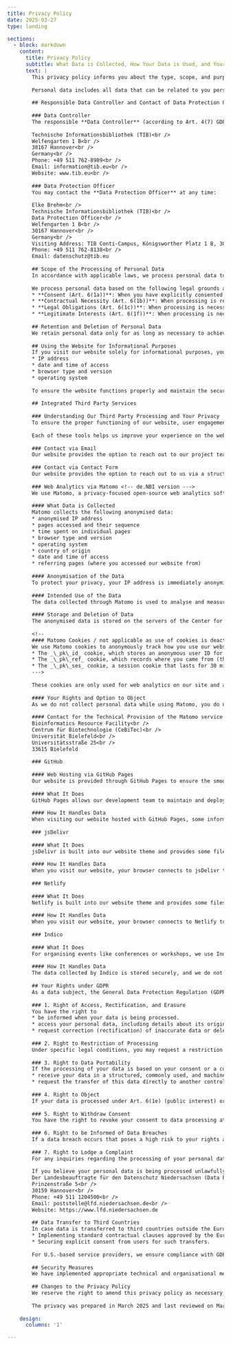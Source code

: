 ```yaml
---
title: Privacy Policy
date: 2025-03-27
type: landing

sections:
  - block: markdown
    content:
      title: Privacy Policy
      subtitle: What Data is Collected, How Your Data is Used, and Your Rights Concerning Data Protection
      text: |
        This privacy policy informs you about the type, scope, and purpose of the processing of personal data on this website.
        
        Personal data includes all data that can be related to you personally, e.g. name, address, e-mail, or user behaviour. Regarding the terms used, we refer to the definitions in Art. 4 of the General Data Protection Regulation (GDPR).
        
        ## Responsible Data Controller and Contact of Data Protection Officer
        
        ### Data Controller
        The responsible **Data Controller** (according to Art. 4(7) GDPR) is:
        
        Technische Informationsbibliothek (TIB)<br />
        Welfengarten 1 B<br />
        30167 Hannover<br />
        Germany<br />
        Phone: +49 511 762-8989<br />
        Email: information@tib.eu<br />
        Website: www.tib.eu<br />
        
        ### Data Protection Officer
        You may contact the **Data Protection Officer** at any time:
        
        Elke Brehm<br />
        Technische Informationsbibliothek (TIB)<br />
        Data Protection Officer<br />
        Welfengarten 1 B<br />
        30167 Hannover<br />
        Germany<br />
        Visiting Address: TIB Conti-Campus, Königsworther Platz 1 B, 30167 Hannover<br />
        Phone: +49 511 762-8138<br />
        Email: datenschutz@tib.eu
        
        ## Scope of the Processing of Personal Data
        In accordance with applicable laws, we process personal data to the minimal extent necessary for providing our services, improving functionality, and ensuring compliance with legal obligations.
        
        We process personal data based on the following legal grounds as defined in Art. 6 GDPR:
        * **Consent (Art. 6(1a))**: When you have explicitly consented to specific data processing activities.
        * **Contractual Necessity (Art. 6(1b))**: When processing is required for the performance of a contract or pre-contractual arrangements.
        * **Legal Obligations (Art. 6(1c))**: When processing is necessary to fulfill legal responsibilities.
        * **Legitimate Interests (Art. 6(1f))**: When processing is necessary for our legitimate interests, such as ensuring the security of our digital infrastructure, provided this does not override your fundamental rights and freedoms.
        
        ## Retention and Deletion of Personal Data
        We retain personal data only for as long as necessary to achieve the purpose for which it was collected or as mandated by legal retention requirements. Once the retention period expires or the data is no longer needed, we take steps to securely delete or anonymise the data to prevent identification.
        
        ## Using the Website for Informational Purposes
        If you visit our website solely for informational purposes, you may do so without providing any personal data. However, for technical reasons, certain server log data is automatically transmitted by your browser and processed by us. This data may include:
        * IP address
        * date and time of access
        * browser type and version
        * operating system
        
        To ensure the website functions properly and maintain the security of our information technology systems, this data is temporarily stored in log files. The legal basis for this temporary storage is Art. 6(1e) of the GDPR.
        
        ## Integrated Third Party Services
        
        ### Understanding Our Third Party Processing and Your Privacy
        To ensure the proper functioning of our website, user engagement tracking, and content delivery, we work with external service providers for data processing tasks. These providers may collect and analyse user data, such as IP addresses, browser information, and access logs, in compliance with data protection regulations. For example, this data may be used to host the website, monitor user interactions, and gather statistics on page visits or content engagement. All third-party data processing is done transparently, and we implement contracts to ensure that data processing complies with GDPR requirements. The external data processing services are listed below with explanations/examples.
        
        Each of these tools helps us improve your experience on the website, but you always have control over your data. If you have any questions about these services or your privacy, please reach out to our data protection officer.
        
        ### Contact via Email
        Our website provides the option to reach out to our project team or specific team members via email. Depending on the team, you may contact them via their personal email addresses or through a dedicated mailing list. If you choose to contact us through these email addresses or mailing lists, we will collect and process your personal data, such as your name and email address, solely to manage your inquiry or request. This processing is carried out in accordance with Art. 6(1e) of the GDPR, which allows us to process personal data to respond to your communication effectively. Please note that some teams may use multiple mailing list services or email applications to manage communications, and your data will only be used for the inquiry, not shared beyond that.
        
        ### Contact via Contact Form
        Our website provides the option to reach out to us via a structured [contact form](/about/contact/). If you choose to contact us through this contact form, we will collect and process your personal data, such as your name and email address, solely to manage your inquiry or request. This processing is carried out in accordance with Art. 6(1e) of the GDPR, which allows us to process personal data to respond to your communication effectively. A ticket system is used to manage incoming inquiries, very similar to an email which you sent which is then received by the email server and email application of the recipient. Likewise, your data will only be used for the inquiry, not shared beyond that.
        
        ### Web Analytics via Matomo <!-- de.NBI version --->
        We use Matomo, a privacy-focused open-source web analytics software, to analyse the usage of our website and improve its content. This section explains how we collect and process anonymised usage statistics through Matomo, ensuring that your privacy is protected.
        
        #### What Data is Collected
        Matomo collects the following anonymised data:
        * anonymised IP address
        * pages accessed and their sequence
        * time spent on individual pages
        * browser type and version
        * operating system
        * country of origin
        * date and time of access
        * referring pages (where you accessed our website from)
        
        #### Anonymisation of the Data
        To protect your privacy, your IP address is immediately anonymised by Matomo, preventing it from being traced back to you. This is done by shortening the last two bytes of the IP address, ensuring complete anonymity of the collected data. For example, if your IP address is 192.168.100.123, it will be anonymised to 192.168.0.0, ensuring complete anonymity of the collected data.
        
        #### Intended Use of the Data
        The data collected through Matomo is used to analyse and measure the use of our website to improve its reach and effectiveness. This helps us optimise the website's content and report to the German Research Foundation (DFG), which funds our project. The legal basis for this processing is Art. 6(1)(f) GDPR, as we have a legitimate interest in improving our website and fulfilling reporting requirements.
        
        #### Storage and Deletion of Data
        The anonymised data is stored on the servers of the Center for Biotechnology (CeBiTec) at Bielefeld University as part of the de.NBI project. The data is not shared with third parties or combined with other datasets. It is retained only for as long as necessary for the purposes outlined above, and it is deleted once no longer required.
        
        <!--
        #### Matomo Cookies / not applicable as use of cookies is deactivated for Matomo for PID4NFDI
        We use Matomo cookies to anonymously track how you use our website, helping us improve your experience. These cookies include:
        * The _\_pk\_id_ cookie, which stores an anonymous user ID for 13 months.
        * The _\_pk\_ref_ cookie, which records where you came from (the referrer URL) for 6 months.
        * The _\_pk\_ses_ cookie, a session cookie that lasts for 30 minutes and temporarily stores your visit data.
        --->
        
        These cookies are only used for web analytics on our site and are not shared with other websites. When you return to the website, the validity of these cookies is renewed. Once they expire, they are automatically deleted. For example, after 13 months, the _\_pk\_id_ cookie will no longer store your user ID and will be removed. Most importantly, we do not track you across other websites or domains; these cookies are used only on this site for the purposes mentioned above.
        
        #### Your Rights and Option to Object
        As we do not collect personal data while using Matomo, you do not need to exercise rights such as access, correction, or deletion of personal data. However, if you prefer to opt out of data collection, you can disable Matomo tracking by enabling the _Do Not Track_ feature in your browser settings, and no data is collected by the tool at all.
        
        #### Contact for the Technical Provision of the Matomo service
        Bioinformatics Resource Facility<br />
        Centrum für Biotechnologie (CeBiTec)<br />
        Universität Bielefeld<br />
        Universitätsstraße 25<br />
        33615 Bielefeld
        
        ### GitHub
        
        #### Web Hosting via GitHub Pages
        Our website is provided through GitHub Pages to ensure the smooth operation of our website. It enables us to host our website directly from our GitHub Repository, which helps us manage and share the code of our website, allowing our development team to collaborate on updates and improvements.
        
        #### What It Does
        GitHub Pages allows our development team to maintain and deploy website updates quickly. It is based on a GitHub repository, which you can think of as a shared workspace where our team can make changes, suggest improvements, and instantly see the results. For example, when one developer fixes a bug, the entire team can review and verify the change in real time.
        
        #### How It Handles Data
        When visiting our website hosted with GitHub Pages, some information, such as your IP address, may be collected by GitHub. This is handled in accordance with GitHub’s privacy policy, [which you can review here](https://docs.github.com/en/site-policy/privacy-policies/github-general-privacy-statement). Please note that GitHub, as a third-party service, may process data according to its privacy practices, which are separate from ours.
        
        ### jsDelivr
        
        #### What It Does
        jsDelivr is built into our website theme and provides some files for the technical operation in the background of our website. It provides some commonly used code snippets directly to you for a smoothly functioning website. For example, think of jsDelivr as a library that ‘lends’ commonly used JavaScript code to your browser. When you visit a website, it borrows this code from the library and stores it on your computer, so you don’t need to download it again the next time you visit a site that uses the same code, unless a newer version of it is available.
        
        #### How It Handles Data
        When you visit our website, your browser connects to jsDelivr to retrieve the needed JavaScript code. During this, some data like your IP address and the time of your visit will be processed by jsDelivr. You can find out more about how they handle your data [in their privacy policy](https://www.jsdelivr.com/terms/privacy-policy).
        
        ### Netlify
        
        #### What It Does
        Netlify is built into our website theme and provides some files for the technical operation in the background of our website. It provides some commonly used code snippets directly to you for a smoothly functioning website. For example, think of Netlify as a library that ‘lends’ commonly used CSS code to your browser. When you visit a website, it borrows this code from the library and stores it on your computer, so you don’t need to download it again the next time you visit a site that uses the same code, unless a newer version of it is available.
        
        #### How It Handles Data
        When you visit our website, your browser connects to Netlify to retrieve the needed CSS code. During this, some data like your IP address and the time of your visit will be processed by Netlify. You can find out more about how they handle your data [in their privacy policy](https://www.netlify.com/privacy/).
        
        ### Indico
        
        #### What It Does
        For organising events like conferences or workshops, we use Indico to handle things like signing up, submitting presentation proposals, and setting up event schedules. Indico collects information to help us keep things organised and ensure everyone gets the right event updates. For example, let’s say you are signing up for a conference through our website. Indico will collect information like your name, email, and institution to help us manage registration. If you submit an abstract, we can also securely share it with reviewers through Indico.
        
        #### How It Handles Data
        The data collected by Indico is stored securely, and we do not share it with any third parties unless necessary for the event (for example, giving reviewers access to the submitted abstracts so they can evaluate and provide feedback) or required by law. Indico follows strict data protection standards to safeguard your information, and we regularly ensure these standards are met. For any questions about your event data or to request its deletion, contact the responsible event host. Contact details can be found on the respective Indico event page.
        
        ## Your Rights under GDPR
        As a data subject, the General Data Protection Regulation (GDPR) grants you specific rights regarding the processing of your personal data. These rights (Art. 15-21 GDPR) ensure transparency, control, and fairness. You may exercise them at any time, as outlined below:
        
        ### 1. Right of Access, Rectification, and Erasure
        You have the right to
        * be informed when your data is being processed.
        * access your personal data, including details about its origin, recipients, and purposes of processing.
        * request correction (rectification) of inaccurate data or deletion (erasure) of your data, subject to legal limitations.
        
        ### 2. Right to Restriction of Processing
        Under specific legal conditions, you may request a restriction on processing your personal data. This means your data can only be stored but not actively processed, unless your consent or processing is necessary for legal claims or other specified reasons.
        
        ### 3. Right to Data Portability
        If the processing of your data is based on your consent or a contractual necessity, you are entitled to
        * receive your data in a structured, commonly used, and machine-readable format, if technically feasible.
        * request the transfer of this data directly to another controller, where technically feasible.
        
        ### 4. Right to Object
        If your data is processed under Art. 6(1e) (public interest) or Art. 6(1f) (legitimate interest), you may object to its processing. Your objection must be based on reasons relating to your particular situation. Processing will cease unless compelling legitimate grounds are demonstrated.
        
        ### 5. Right to Withdraw Consent
        You have the right to revoke your consent to data processing at any time. Please note that revocation does not affect the lawfulness of data processing already carried out before your withdrawal.
        
        ### 6. Right to be Informed of Data Breaches
        If a data breach occurs that poses a high risk to your rights and freedoms, you have the right to be informed promptly, as required by GDPR.
        
        ### 7. Right to Lodge a Complaint
        For any inquiries regarding the processing of your personal data or to exercise these rights, please feel free to contact our data protection office (see above) at any time.
        
        If you believe your personal data is being processed unlawfully or in violation of GDPR, you can file a complaint with a supervisory authority. The authority responsible for us is:<br />
        Der Landesbeauftragte für den Datenschutz Niedersachsen (Data Protection Office of Lower Saxony)<br />
        Prinzenstraße 5<br />
        30159 Hannover<br />
        Phone: +49 511 1204500<br />
        Email: poststelle@lfd.niedersachsen.de<br />
        Website: https://www.lfd.niedersachsen.de
        
        ## Data Transfer to Third Countries
        In case data is transferred to third countries outside the European Economic Area (EEA) that do not provide an adequate level of data protection (as determined by the European Commission), we take additional safeguards, such as:
        * Implementing standard contractual clauses approved by the European Commission.
        * Securing explicit consent from users for such transfers.
        
        For U.S.-based service providers, we ensure compliance with GDPR through agreements or limit interactions with companies certified under the EU-U.S. Data Privacy Framework (DPF). If such certification is not present, additional safeguards are applied.
        
        ## Security Measures
        We have implemented appropriate technical and organisational measures to ensure the protection of your personal data, including encryption and secure data storage practices. We also regularly review these measures to maintain their effectiveness.
        
        ## Changes to the Privacy Policy
        We reserve the right to amend this privacy policy as necessary, in accordance with the GDPR and future changes regarding our collection and processing of personal data. Any changes will be communicated on this page, and the updated date will be reflected at the end of the policy.
        
        The privacy was prepared in March 2025 and last reviewed on March 27, 2025.
        
    design:
      columns: '1'

---
```

